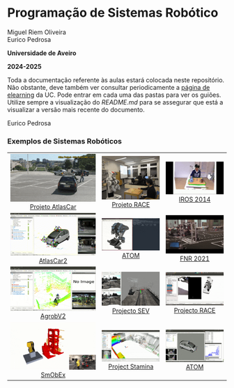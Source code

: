# Programação de Sistemas Robótico

Miguel Riem Oliveira <br>
Eurico Pedrosa

**Universidade de Aveiro**

**2024-2025**

Toda a documentação referente às aulas estará colocada neste repositório. Não obstante, deve também ver consultar periodicamente a [página de elearning](https://elearning.ua.pt/course/view.php?id=36292) da UC.
Pode entrar em cada uma das pastas para ver os guiões. Utilize sempre a visualização
do _README.md_ para se assegurar que está a visualizar a versão mais recente do documento.

Eurico Pedrosa

### Exemplos de Sistemas Robóticos

||||
|:---:|:---:|:---:|
| ![Atlas][lar]<br>[Projeto AtlasCar][lar-url] | ![race][]<br>[Projeto RACE][race-url] | ![IROS][iros]<br>[IROS 2014][iros-url]|
| ![Atlas2][atlas]<br>[AtlasCar2][atlas-url] | ![Atom][atom]<br>[ATOM][atom-url] | ![FNR][fnr]<br>[FNR 2021][fnr-url] |
| ![Agrov][agrov]<br>[AgrobV2][agrov-url] | ![SEV][sev]<br>[Projecto SEV][sev-url] | ![race][race2]<br>[Projecto RACE][race-url] |
| ![SmObEx][SmObEx]<br>[SmObEx][SmObEx-url] | ![Stamina][stamina]<br>[Project Stamina][stamina-url] | ![Atom][atom2]<br>[ATOM][atom-url] |



[lar]: /img/VideosLAR1.gif
[lar-url]: https://github.com/lardemua/atlascar2
[race]: /img/MVI_3502.gif
[race-url]: https://www.project-race.eu/
[iros]: /img/iros2014_final_mpeg4.gif
[iros-url]: https://ewh.ieee.org/soc/ras/conf/financiallycosponsored/IROS/2014/www.iros2014.org/index.html
[atlas]: /img/set_initial_estimate.gif
[atlas-url]: https://github.com/lardemua/atlascar2
[atom]: /img/join_hand_base_optimization.gif
[atom-url]: https://github.com/lardemua/atom
[fnr]: /img/mov10.gif
[fnr-url]: https://festivalnacionalrobotica.pt/2021/
[agrov]: /img/collect_data_agrob.gif
[agrov-url]: https://www.researchgate.net/publication/335773466_Parallelization_of_a_Vine_Trunk_Detection_Algorithm_For_a_Real_Time_Robot_Localization_System/figures?lo=1
[sev]: /img/SEV_final_rt.gif
[sev-url]: https://github.com/miguelriemoliveira/RustBot
[race2]: /img/PR2ObjectPerception.gif
[race-url]: https://www.project-race.eu/
[SmObEx]: /img/final_edited.gif
[SmObEx-url]: https://github.com/lardemua/SmObEx
[stamina]: /img/jarvis_lab_scene01-scene02-ex2.gif
[stamina-url]: https://criis.inesctec.pt/index.php/criis-projects/stamina/
[atom2]: /img/OptimizationWithRViz.gif

